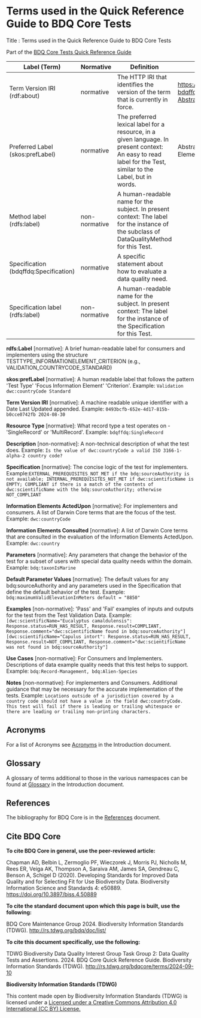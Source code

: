 <!--- This file is generated from templates by code, DO NOT EDIT by hand --->
# Terms used in the Quick Reference Guide to BDQ Core Tests

Title
: Terms used in the Quick Reference Guide to BDQ Core Tests

Part of the [BDQ Core Tests Quick Reference Guide](index.md)

<!-- This is the list of descriptions of bdqcore terms included in the Quick Reference Guide. -->

<!-- Generated list, TODO: Doesn't include correct set of term definitions. -->

| Label (Term) | Normative | Definition | Example |
| ------------ | --------- | ---------- | ------- |
| Term Version IRI (rdf:about) | normative | The HTTP IRI that identifies the version of the term that is currently in force. | [https://rs.tdwg.org/ bdqffdq/terms/ AbstractInformationElement](https://rs.tdwg.org/bdqffdq/terms/AbstractInformationElement) |
| Preferred Label (skos:prefLabel) | normative | The preferred lexical label for a resource, in a given language. In present context: An easy to read label for the Test, similar to the Label, but in words. | Abstract Information Element |
| Method label (rdfs:label) | non-normative | A human-readable name for the subject. In present context: The label for the instance of the subclass of DataQualityMethod for this Test. |  |
| Specification (bdqffdq:Specification) | normative | A specific statement about how to evaluate a data quality need. |  |
| Specification label (rdfs:label) | non-normative | A human-readable name for the subject. In present context: The label for the instance of the Specification for this Test. |  |


<!-- Original separately created list of term definitions TODO: Remove when generated list above is correct -->

**rdfs:Label** [normative]: A brief human-readable label for consumers and implementers using the structure TESTTYPE_INFORMATIONELEMENT_CRITERION (e.g., VALIDATION_COUNTRYCODE_STANDARD)

**skos:prefLabel** [normative]: A human readable label that follows the pattern 'Test Type' 'Focus Information Element' 'Criterion'. Example: ```Validation dwc:countryCode Standard```

**Term Version IRI** [normative]: A machine readable unique identifier with a Date Last Updated appended. Example: ```0493bcfb-652e-4d17-815b-b0cce0742fb 2024-08-30```

**Resource Type** [normative]: What record type a test operates on - 'SingleRecord' or 'MultiRecord'. Example: ```bdqffdq:SingleRecord```

**Description** [non-normative]: A non-technical description of what the test does. Example: ```Is the value of dwc:countryCode a valid ISO 3166-1-alpha-2 country code?```

**Specification** [normative]: The concise logic of the test for implementers. Example:```EXTERNAL_PREREQUISITES_NOT_MET if the bdq:sourceAuthority is not available; INTERNAL_PREREQUISITES_NOT_MET if dwc:scientificName is EMPTY; COMPLIANT if there is a match of the contents of dwc:scientificName with the bdq:sourceAuthority; otherwise NOT_COMPLIANT```

**Information Elements ActedUpon** [normative]: For implementers and consumers. A list of Darwin Core terms that are the focus of the test. Example: ```dwc:countryCode```

**Information Elements Consulted** [normative]: A list of Darwin Core terms that are consulted in the evaluation of the Information Elements ActedUpon. Example: ```dwc:country```

**Parameters** [normative]: Any parameters that change the behavior of the test for a subset of users with special data quality needs within the domain. Example: ```bdq:taxonIsMarine```

**Default Parameter Values** [normative]: The default values for any bdq:sourceAuthority and any parameters used in the Specification that define the default behavior of the test. Example: ```bdq:maximumValidElevationInMeters default = "8850"```

**Examples** [non-normative]: 'Pass' and 'Fail' examples of inputs and outputs for the test from the Test Validation Data. Example: ```[dwc:scientificName="Eucalyptus camaldulensis": Response.status=RUN_HAS_RESULT, Response.result=COMPLIANT, Response.comment="dwc:scientificName found in bdq:sourceAuthority"]
[dwc:scientificName="Capulus intort": Response.status=RUN_HAS_RESULT, Response.result=NOT_COMPLIANT, Response.comment="dwc:scientificName was not found in bdq:sourceAuthority"]```

**Use Cases** [non-normative]: For Consumers and Implementers. Descriptions of data example quality needs that this test helps to support. Example: ```bdq:Record-Management, bdq:Alien-Species```

**Notes** [non-normative]: For implementers and Consumers. Additional guidance that may be necessary for the accurate implementation of the tests. Example: ```Locations outside of a jurisdiction covered by a country code should not have a value in the field dwc:countryCode. This test will fail if there is leading or trailing whitespace or there are leading or trailing non-printing characters.```


## Acronyms

For a list of Acronyms see [Acronyms](../../intro/index.md#5-acronyms) in the Introduction document.

## Glossary

A glossary of terms additional to those in the various namespaces can be found at [Glossary](../../intro/index.md#6-glossary) in the Introduction document.

## References

The bibliography for BDQ Core is in the [References](../../references/index.md#2-references) document.

## Cite BDQ Core

**To cite BDQ Core in general, use the peer-reviewed article:**

Chapman AD, Belbin L, Zermoglio PF, Wieczorek J, Morris PJ, Nicholls M, Rees ER, Veiga AK, Thompson A, Saraiva AM, James SA, Gendreau C, Benson A, Schigel D (2020). Developing Standards for Improved Data Quality and for Selecting Fit for Use Biodiversity Data. Biodiversity Information Science and Standards 4: e50889. https://doi.org/10.3897/biss.4.50889

**To cite the standard document upon which this page is built, use the following:**

BDQ Core Maintenance Group 2024. Biodiversity Information Standards (TDWG). http://rs.tdwg.org/bdq/doc/list/

**To cite this document specifically, use the following:**

TDWG Biodiversity Data Quality Interest Group Task Group 2: Data Quality Tests and Assertions. 2024. BDQ Core Quick Reference Guide. Biodiversity Information Standards (TDWG). <http://rs.tdwg.org/bdqcore/terms/2024-09-10>

**Biodiversity Information Standards (TDWG)**

This content made open by Biodiversity Information Standards (TDWG) is licensed under a [Licensed under a Creative Commons Attribution 4.0 International (CC BY) License.](http://creativecommons.org/licenses/by/4.0/)

